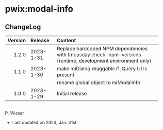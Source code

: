 # pwix:modal-info

## ChangeLog

| Version | Release    | Content |
| ---:    | :---       | :---    |
| 1.2.0   | 2023- 1-31 | Replace hardcoded NPM dependencies with tmeasday:check-npm-versions (runtime, development environment only) |
| 1.1.0   | 2023- 1-30 | make miDialog draggable if jQuery UI is present |
|         |            | rename global object to miModalInfo |
| 1.0.0   | 2023- 1-29 | Initial release |

---
P. Wieser
- Last updated on 2023, Jan. 31st
